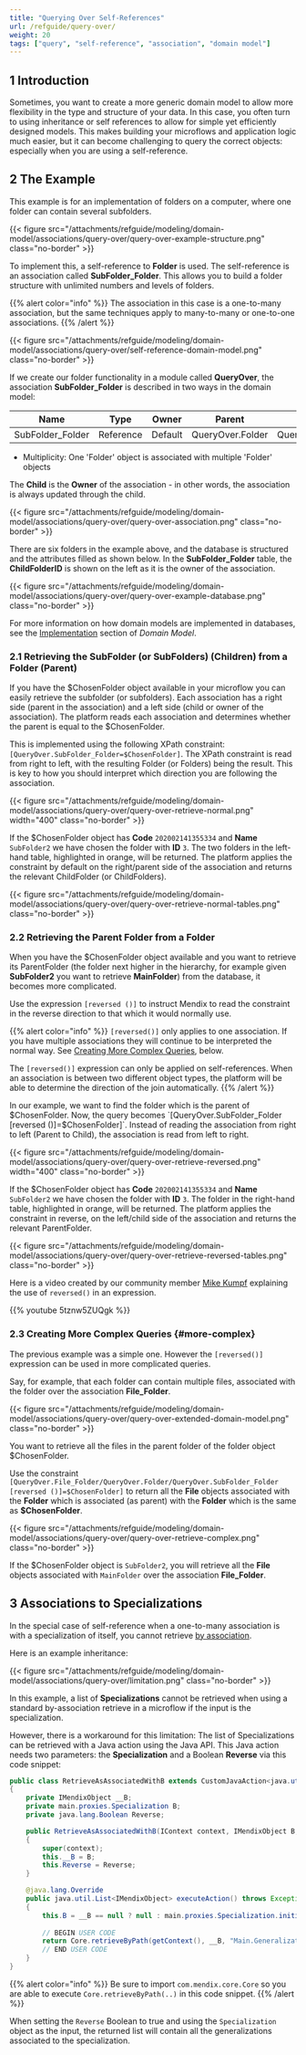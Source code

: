 ```yaml
---
title: "Querying Over Self-References"
url: /refguide/query-over/
weight: 20
tags: ["query", "self-reference", "association", "domain model"]
---
```


## 1 Introduction

Sometimes, you want to create a more generic domain model to allow more flexibility in the type and structure of your data. In this case, you often turn to using inheritance or self references to allow for simple yet efficiently designed models. This makes building your microflows and application logic much easier, but it can become challenging to query the correct objects: especially when you are using a self-reference.

## 2 The Example

This example is for an implementation of folders on a computer, where one folder can contain several subfolders.

{{< figure src="/attachments/refguide/modeling/domain-model/associations/query-over/query-over-example-structure.png" class="no-border" >}}

To implement this, a self-reference to **Folder** is used. The self-reference is an association called **SubFolder_Folder**. This allows you to build a folder structure with unlimited numbers and levels of folders.

{{% alert color="info" %}}
The association in this case is a one-to-many association, but the same techniques apply to many-to-many or one-to-one associations.
{{% /alert %}}

{{< figure src="/attachments/refguide/modeling/domain-model/associations/query-over/self-reference-domain-model.png" class="no-border" >}}

If we create our folder functionality in a module called **QueryOver**, the association **SubFolder_Folder** is described in two ways in the domain model:

| Name | Type | Owner | Parent | Child |
| --- | --- | --- | --- | --- |
| SubFolder_Folder | Reference | Default | QueryOver.Folder | QueryOver.Folder |

* Multiplicity: One 'Folder' object is associated with multiple 'Folder' objects

The **Child** is the **Owner** of the association - in other words, the association is always updated through the child.

{{< figure src="/attachments/refguide/modeling/domain-model/associations/query-over/query-over-association.png" class="no-border" >}}

There are six folders in the example above, and the database is structured and the attributes filled as shown below. In the **SubFolder_Folder** table, the **ChildFolderID** is shown on the left as it is the owner of the association.

{{< figure src="/attachments/refguide/modeling/domain-model/associations/query-over/query-over-example-database.png" class="no-border" >}}

For more information on how domain models are implemented in databases, see the [Implementation](/refguide/domain-model/#implementation) section of *Domain Model*.

### 2.1 Retrieving the SubFolder (or SubFolders) (Children) from a Folder (Parent)

If you have the $ChosenFolder object available in your microflow you can easily retrieve the subfolder (or subfolders). Each association has a right side (parent in the association) and a left side (child or owner of the association).  The platform reads each association and determines whether the parent is equal to the $ChosenFolder.

This is implemented using the following XPath constraint: `[QueryOver.SubFolder_Folder=$ChosenFolder]`. The XPath constraint is read from right to left, with the resulting Folder (or Folders) being the result. This is key to how you should interpret which direction you are following the association.  

{{< figure src="/attachments/refguide/modeling/domain-model/associations/query-over/query-over-retrieve-normal.png"   width="400"  class="no-border" >}}

If the $ChosenFolder object has **Code** `202002141355334` and **Name** `SubFolder2` we have chosen the folder with **ID** `3`. The two folders in the left-hand table, highlighted in orange, will be returned. The platform applies the constraint by default on the right/parent side of the association and returns the relevant ChildFolder (or ChildFolders).

{{< figure src="/attachments/refguide/modeling/domain-model/associations/query-over/query-over-retrieve-normal-tables.png" class="no-border" >}}

### 2.2 Retrieving the Parent Folder from a Folder

When you have the $ChosenFolder object available and you want to retrieve its ParentFolder (the folder next higher in the hierarchy, for example given **SubFolder2** you want to retrieve **MainFolder**) from the database, it becomes more complicated.

Use the expression `[reversed ()]` to instruct Mendix to read the constraint in the reverse direction to that which it would normally use.

{{% alert color="info" %}}
`[reversed()]` only applies to one association. If you have multiple associations they will continue to be interpreted the normal way. See [Creating More Complex Queries](#more-complex), below.

The `[reversed()]` expression can only be applied on self-references. When an association is between two different object types, the platform will be able to determine the direction of the join automatically.
{{% /alert %}}

In our example, we want to find the folder which is the parent of $ChosenFolder. Now, the query becomes `[QueryOver.SubFolder_Folder [reversed ()]=$ChosenFolder]`. Instead of reading the association from right to left (Parent to Child), the association is read from left to right.

{{< figure src="/attachments/refguide/modeling/domain-model/associations/query-over/query-over-retrieve-reversed.png"   width="400"  class="no-border" >}}

If the $ChosenFolder object has **Code** `202002141355334` and **Name** `SubFolder2` we have chosen the folder with **ID** `3`. The folder in the right-hand table, highlighted in orange, will be returned. The platform applies the constraint in reverse, on the left/child side of the association and returns the relevant ParentFolder.

{{< figure src="/attachments/refguide/modeling/domain-model/associations/query-over/query-over-retrieve-reversed-tables.png" class="no-border" >}}

Here is a video created by our community member [Mike Kumpf](https://developer.mendixcloud.com/link/profile/overview/1360) explaining the use of `reversed()` in an expression.

{{% youtube 5tznw5ZUQgk %}}

### 2.3 Creating More Complex Queries {#more-complex}

The previous example was a simple one. However the `[reversed()]` expression can be used in more complicated queries.

Say, for example, that each folder can contain multiple files, associated with the folder over the association **File_Folder**.

{{< figure src="/attachments/refguide/modeling/domain-model/associations/query-over/query-over-extended-domain-model.png" class="no-border" >}}

You want to retrieve all the files in the parent folder of the folder object $ChosenFolder.

Use the constraint `[QueryOver.File_Folder/QueryOver.Folder/QueryOver.SubFolder_Folder [reversed ()]=$ChosenFolder]` to return all the **File** objects associated with the **Folder** which is associated (as parent) with the **Folder** which is the same as **$ChosenFolder**.

{{< figure src="/attachments/refguide/modeling/domain-model/associations/query-over/query-over-retrieve-complex.png" class="no-border" >}}

If the $ChosenFolder object is `SubFolder2`, you will retrieve all the **File** objects associated with `MainFolder` over the association **File_Folder**.

## 3 Associations to Specializations

In the special case of self-reference when a one-to-many association is with a specialization of itself, you cannot retrieve [by association](/refguide/retrieve/#source).

Here is an example inheritance:

{{< figure src="/attachments/refguide/modeling/domain-model/associations/query-over/limitation.png" class="no-border" >}}

In this example, a list of **Specializations** cannot be retrieved when using a standard by-association retrieve in a microflow if the input is the specialization.

However, there is a workaround for this limitation: The list of Specializations can be retrieved with a Java action using the Java API. This Java action needs two parameters: the **Specialization** and a Boolean **Reverse** via this code snippet:

```java
public class RetrieveAsAssociatedWithB extends CustomJavaAction<java.util.List<IMendixObject>>
{
	private IMendixObject __B;
	private main.proxies.Specialization B;
	private java.lang.Boolean Reverse;

	public RetrieveAsAssociatedWithB(IContext context, IMendixObject B, java.lang.Boolean Reverse)
	{
		super(context);
		this.__B = B;
		this.Reverse = Reverse;
	}

	@java.lang.Override
	public java.util.List<IMendixObject> executeAction() throws Exception
	{
		this.B = __B == null ? null : main.proxies.Specialization.initialize(getContext(), __B);
 
		// BEGIN USER CODE
		return Core.retrieveByPath(getContext(), __B, "Main.Generalization_Specialization", Reverse);
		// END USER CODE
	}
}
```

{{% alert color="info" %}}
Be sure to import `com.mendix.core.Core` so you are able to execute `Core.retrieveByPath(..)` in this code snippet.
{{% /alert %}}

When setting the `Reverse` Boolean to true and using the `Specialization` object as the input, the returned list will contain all the generalizations associated to the specialization.
